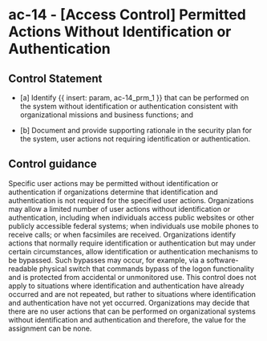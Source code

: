 # ac-14 - \[Access Control\] Permitted Actions Without Identification or Authentication

## Control Statement

- \[a\] Identify {{ insert: param, ac-14_prm_1 }} that can be performed on the system without identification or authentication consistent with organizational missions and business functions; and

- \[b\] Document and provide supporting rationale in the security plan for the system, user actions not requiring identification or authentication.

## Control guidance

Specific user actions may be permitted without identification or authentication if organizations determine that identification and authentication is not required for the specified user actions. Organizations may allow a limited number of user actions without identification or authentication, including when individuals access public websites or other publicly accessible federal systems; when individuals use mobile phones to receive calls; or when facsimiles are received. Organizations identify actions that normally require identification or authentication but may under certain circumstances, allow identification or authentication mechanisms to be bypassed. Such bypasses may occur, for example, via a software-readable physical switch that commands bypass of the logon functionality and is protected from accidental or unmonitored use. This control does not apply to situations where identification and authentication have already occurred and are not repeated, but rather to situations where identification and authentication have not yet occurred. Organizations may decide that there are no user actions that can be performed on organizational systems without identification and authentication and therefore, the value for the assignment can be none.

